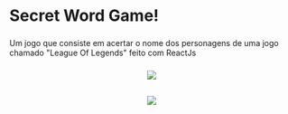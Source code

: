 # Secret Word Game!

###

Um jogo que consiste em acertar o nome dos personagens de uma jogo chamado "League Of Legends" feito com ReactJs

###

<div align="center">
    <img src="https://user-images.githubusercontent.com/109401296/198862121-d86808c0-3126-4efb-9833-2b6e7441ba1b.png">
</div>

##

<div align="center">
    <img src="https://user-images.githubusercontent.com/109401296/198862128-b66e9f56-df35-4fc3-918f-d1c6b3f8167e.png">
</div> 